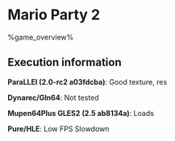 # Mario Party 2 

%game_overview%

## Execution information

**ParaLLEl (2.0-rc2 a03fdcba)**: Good texture, res

**Dynarec/Gln64**: Not tested

**Mupen64Plus GLES2 (2.5 ab8134a)**: Loads

**Pure/HLE**: Low FPS Slowdown